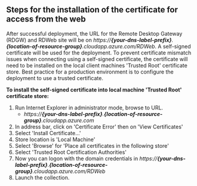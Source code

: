 ## **Steps for the installation of the certificate for access from the web**
After successful deployment, the URL for the Remote Desktop Gateway (RDGW) and RDWeb site will be on *https://**{your-dns-label-prefix}**.**{location-of-resource-group}**.cloudapp.azure.com/RDWeb*. A self-signed certificate will be used for the deployment. To prevent certificate mismatch issues when connecting using a self-signed certificate, the certificate will need to be installed on the local client machines 'Trusted Root' certificate store. Best practice for a production environment is to configure the deployment to use a trusted certificate.

**To install the self-signed certificate into local machine 'Trusted Root' certificate store:**

1. Run Internet Explorer in administrator mode, browse to URL.
   * *https://**{your-dns-label-prefix}**.**{location-of-resource-group}**.cloudapp.azure.com*
2. In address bar, click on 'Certificate Error' then on 'View Certificates'
3. Select 'Install Certificate...'
4. Store location is 'Local Machine'
5. Select 'Browse' for 'Place all certificates in the following store'
6. Select 'Trusted Root Certification Authorities'
7. Now you can logon with the domain credentials in *https://**{your-dns-label-prefix}**.**{location-of-resource-group}**.cloudapp.azure.com/RDWeb*
8. Launch the collection.
